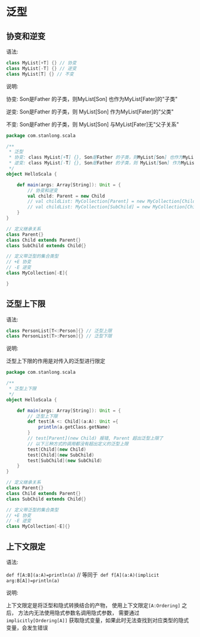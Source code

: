 # 泛型

## 协变和逆变

语法:

```scala
class MyList[+T] {} // 协变
class MyList[-T] {} // 逆变
class MyList[T] {} // 不变
```

说明:

协变: Son是Father 的子类，则MyList[Son] 也作为MyList[Fater]的"子类"

逆变: Son是Father 的子类，则 MyList[Son] 作为MyList[Fater]的"父类"

不变: Son是Father 的子类，则 MyList[Son] 与MyList[Fater]无"父子关系"

```scala
package com.stanlong.scala

/**
 * 泛型
 * 协变: class MyList[+T] {}, Son是Father 的子类，则MyList[Son] 也作为MyList[Fater]的"子类"
 * 逆变: class MyList[-T] {}, Son是Father 的子类，则 MyList[Son] 作为MyList[Fater]的"父类"
 */
object HelloScala {

    def main(args: Array[String]): Unit = {
        // 协变和逆变
        val child: Parent = new Child
        // val childList: MyCollection[Parent] = new MyCollection[Child] //协变: Child 是 Parent 的子类，MyCollection[Child]也是MyCollection[Parent]的子类
        // val childList: MyCollection[SubChild] = new MyCollection[Child] // 逆变: SubChild 是 Child的子类，则MyCollection[SubChild]是MyCollection[Child]的父类
    }
}

// 定义继承关系
class Parent{}
class Child extends Parent{}
class SubChild extends Child{}

// 定义带泛型的集合类型
// +E 协变
// -E 逆变
class MyCollection[-E]{

}
```

## 泛型上下限

语法:

```scala
class PersonList[T<:Person]{} // 泛型上限
class PersonList[T>:Person]{} // 泛型下限
```

说明:

泛型上下限的作用是对传入的泛型进行限定

```scala
package com.stanlong.scala

/**
 * 泛型上下限
 */
object HelloScala {

    def main(args: Array[String]): Unit = {
        // 泛型上下限
        def test[A <: Child](a:A): Unit ={
            println(a.getClass.getName)
        }
        // test[Parent](new Child) 报错, Parent 超出泛型上限了
        // 以下三种方式的调用都没有超出定义的泛型上限
        test[Child](new Child)
        test[Child](new SubChild)
        test[SubChild](new SubChild)
    }
}

// 定义继承关系
class Parent{}
class Child extends Parent{}
class SubChild extends Child{}

// 定义带泛型的集合类型
// +E 协变
// -E 逆变
class MyCollection[-E]{}
```

## 上下文限定

语法:

`def f[A:B](a:A)=println(a)` // 等同于` def f[A](a:A)(implicit arg:B[A])=println(a)`

说明:

上下文限定是将泛型和隐式转换结合的产物， 使用上下文限定`[A:Ordering]` 之后， 方法内无法使用隐式参数名调用隐式参数， 需要通过 ` implicitly[Ordering[A]]`  获取隐式变量，如果此时无法查找到对应类型的隐式变量，会发生错误

